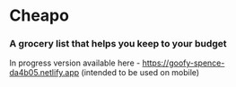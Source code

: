 # Cheapo
### A grocery list that helps you keep to your budget

In progress version available here - https://goofy-spence-da4b05.netlify.app
(intended to be used on mobile)

